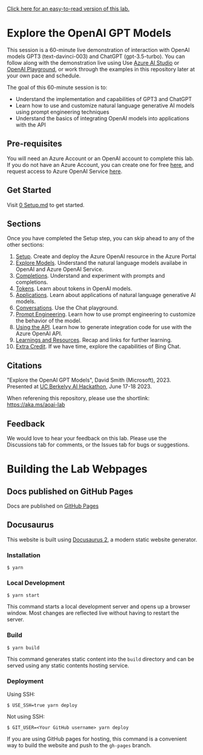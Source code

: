 [Click here for an easy-to-read version of this lab.](https://revodavid.github.io/OpenAI-Lab-UCB/)

# Explore the OpenAI GPT Models

This session is a 60-minute live demonstration of interaction with OpenAI models GPT3 (text-davinci-003) and ChatGPT (gpt-3.5-turbo). You can follow along with the demonstration live using Use [Azure AI Studio](https://oai.azure.com/portal) or [OpenAI Playground](https://platform.openai.com/playground), or work through the examples in this repository later at your own pace and schedule.

The goal of this 60-minute session is to:
  * Understand the implementation and capabilities of GPT3 and ChatGPT
  * Learn how to use and customize natural language generative AI models using prompt engineering techniques
  * Understand the basics of integrating OpenAI models into applications with the API

## Pre-requisites

You will need an Azure Account or an OpenAI account to complete this lab. If you do not have an Azure Account, you can create one for free [here](https://azure.microsoft.com/en-us/free/), and request access to Azure OpenAI Service [here](https://aka.ms/oai/access).

## Get Started

Visit [0 Setup.md](0%20Setup.md) to get started.

## Sections

Once you have completed the Setup step, you can skip ahead to any of the other sections:

1. [Setup](0%20Setup.md). Create and deploy the Azure OpenAI resource in the Azure Portal
1. [Explore Models](1%20Explore%20Models.md). Understand the natural language models availabe in OpenAI and Azure OpenAI Service.
1. [Completions](2%20Completions.md). Understand and experiment with prompts and completions.
1. [Tokens](3%20Tokens.md). Learn about tokens in OpenAI models.
1. [Applications](4%20Applications.md). Learn about applications of natural language generative AI models.
1. [Conversations](5%20Conversations.md). Use the Chat playground.
1. [Prompt Engineering](6%20Prompt%20Engineering.md). Learn how to use prompt engineering to customize the behavior of the model.
1. [Using the API](7%20Using%20the%20API.md). Learn how to generate integration code for use with the Azure OpenAI API.
1. [Learnings and Resources](8%20Learnings%20and%20Resources.md). Recap and links for further learning.
1. [Extra Credit](9%20Extra%20Credit.md). If we have time, explore the capabilities of Bing Chat.

## Citations

"Explore the OpenAI GPT Models", David Smith (Microsoft), 2023. Presented at [UC Berkelyy AI Hackathon](https://ai.calhacks.io), June 17-18 2023. 

When referening this repository, please use the shortlink: https://aka.ms/aoai-lab 

## Feedback

We would love to hear your feedback on this lab. Please use the Discussions tab for comments, or the Issues tab for bugs or suggestions.


# Building the Lab Webpages

## Docs published on GitHub Pages

Docs are published on [GitHub Pages](https://revodavid.github.io/OpenAI-Lab-UCB/)

## Docusaurus

This website is built using [Docusaurus 2](https://docusaurus.io/), a modern static website generator.

### Installation

```
$ yarn
```

### Local Development

```
$ yarn start
```

This command starts a local development server and opens up a browser window. Most changes are reflected live without having to restart the server.

### Build

```
$ yarn build
```

This command generates static content into the `build` directory and can be served using any static contents hosting service.

### Deployment

Using SSH:

```
$ USE_SSH=true yarn deploy
```

Not using SSH:

```
$ GIT_USER=<Your GitHub username> yarn deploy
```

If you are using GitHub pages for hosting, this command is a convenient way to build the website and push to the `gh-pages` branch.
